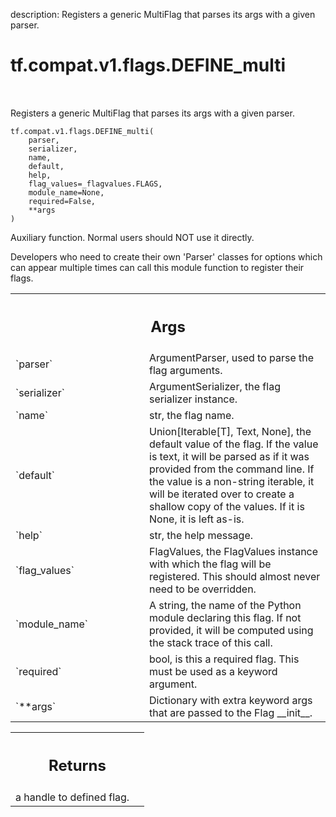 description: Registers a generic MultiFlag that parses its args with a given parser.

<div itemscope itemtype="http://developers.google.com/ReferenceObject">
<meta itemprop="name" content="tf.compat.v1.flags.DEFINE_multi" />
<meta itemprop="path" content="Stable" />
</div>

# tf.compat.v1.flags.DEFINE_multi

<!-- Insert buttons and diff -->

<table class="tfo-notebook-buttons tfo-api nocontent" align="left">

</table>



Registers a generic MultiFlag that parses its args with a given parser.

<pre class="devsite-click-to-copy prettyprint lang-py tfo-signature-link">
<code>tf.compat.v1.flags.DEFINE_multi(
    parser,
    serializer,
    name,
    default,
    help,
    flag_values=_flagvalues.FLAGS,
    module_name=None,
    required=False,
    **args
)
</code></pre>



<!-- Placeholder for "Used in" -->

Auxiliary function.  Normal users should NOT use it directly.

Developers who need to create their own 'Parser' classes for options
which can appear multiple times can call this module function to
register their flags.

<!-- Tabular view -->
 <table class="responsive fixed orange">
<colgroup><col width="214px"><col></colgroup>
<tr><th colspan="2"><h2 class="add-link">Args</h2></th></tr>

<tr>
<td>
`parser`
</td>
<td>
ArgumentParser, used to parse the flag arguments.
</td>
</tr><tr>
<td>
`serializer`
</td>
<td>
ArgumentSerializer, the flag serializer instance.
</td>
</tr><tr>
<td>
`name`
</td>
<td>
str, the flag name.
</td>
</tr><tr>
<td>
`default`
</td>
<td>
Union[Iterable[T], Text, None], the default value of the flag. If
the value is text, it will be parsed as if it was provided from the
command line. If the value is a non-string iterable, it will be iterated
over to create a shallow copy of the values. If it is None, it is left
as-is.
</td>
</tr><tr>
<td>
`help`
</td>
<td>
str, the help message.
</td>
</tr><tr>
<td>
`flag_values`
</td>
<td>
FlagValues, the FlagValues instance with which the flag will be
registered. This should almost never need to be overridden.
</td>
</tr><tr>
<td>
`module_name`
</td>
<td>
A string, the name of the Python module declaring this flag. If
not provided, it will be computed using the stack trace of this call.
</td>
</tr><tr>
<td>
`required`
</td>
<td>
bool, is this a required flag. This must be used as a keyword
argument.
</td>
</tr><tr>
<td>
`**args`
</td>
<td>
Dictionary with extra keyword args that are passed to the Flag
__init__.
</td>
</tr>
</table>



<!-- Tabular view -->
 <table class="responsive fixed orange">
<colgroup><col width="214px"><col></colgroup>
<tr><th colspan="2"><h2 class="add-link">Returns</h2></th></tr>
<tr class="alt">
<td colspan="2">
a handle to defined flag.
</td>
</tr>

</table>

